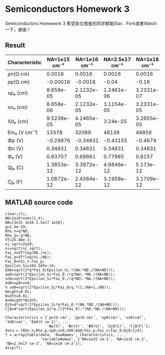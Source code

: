 # Semiconductors Homework 3
 Semiconductors Homework 3
希望各位借鉴的同学都能Star、Fork或者Watch一下，谢谢！

## Result

| Characteristic  | NA=1e15 cm⁻³    | NA=1e16 cm⁻³    | NA=2.5e17 cm⁻³  | NA=1e18 cm⁻³    |
|-----------------|-----------------|-----------------|-----------------|-----------------|
| ρn(Ω cm)        | 0.0016          | 0.0016          | 0.0016          | 0.0016          |
| ρp(Ω cm)        | -0.00016        | -0.0016         | -0.04           | -0.16           |
| xp₀ (cm)        | 8.658e-05       | 2.1232e-05      | 1.2461e-06      | 3.2331e-07      |
| xn₀ (cm)        | 8.658e-06       | 2.1232e-05      | 3.1154e-05      | 3.2331e-05      |
| Xd₀ (cm)        | 9.5238e-05      | 4.2465e-05      | 3.24e-05        | 3.2655e-05      |
| Em₀ (V cm⁻¹)    | 13378           | 32089           | 48139           | 49959           |
| Φp (V)          | -0.28876        | -0.34831        | -0.43155        | -0.4674         |
| Φn (V)          | 0.34831         | 0.34831         | 0.34831         | 0.34831         |
| Φ₀ (V)          | 0.63707         | 0.69661         | 0.77985         | 0.8157          |
| Qj₀ (C)         | 1.3853e-12      | 3.3972e-12      | 4.9846e-12      | 5.173e-12       |
| Cj₀ (F)         | 1.0872e-12      | 2.4384e-12      | 3.1958e-12      | 3.1709e-12      |


## MATLAB source code
```
clear;clc;
ND=1e16*ones(1,4);
NA=[1e15 1e16 2.5e17 1e18];
q=1.6e-19;
Rho_n=q*ND;
Rho_p=-q*NA;
VT=25.86e-3;
ni_sqrt=2e20;
ni=sqrt(ni_sqrt);
Fai_n=VT*log(ND./ni);
Fai_p=VT*log(ni./NA);
Fai_0=Fai_n-Fai_p;
Epsilon_Si=103.545e-14;
Em0=sqrt(2*q*Fai_0/Epsilon_Si.*(NA.*ND./(NA+ND)));
xp0=sqrt(2*Epsilon_Si*Fai_0./(q*NA).*ND./(NA+ND));
xn0=sqrt(2*Epsilon_Si*Fai_0./(q*ND).*NA./(NA+ND));
Xd0=xp0+xn0;
% xd0=sqrt(2*Epsilon_Si*Fai_0/q.*(1./NA+1./ND));
Height=0.01;
Width=0.01;
A=Height*Width;
Qj0=A*sqrt(2*Epsilon_Si*q*Fai_0.*(NA.*ND./(NA+ND)));
Cj0=A*sqrt(Epsilon_Si*q./(2*Fai_0).*(NA.*ND./(NA+ND)));

Characteristics = {'ρn(Ω cm)', 'ρp(Ω cm)', 'xp0(cm)', 'xn0(cm)', 'Xd0(cm)', 'Em0(V cm-1)', ...
                   'Φp(V)', 'Φn(V)', 'Φ0(V)', 'Qj0(C)', 'Cj0(F)'};
data = [Rho_n;Rho_p;xp0;xn0;Xd0;Em0;Fai_p;Fai_n;Fai_0;Qj0;Cj0];
T = array2table(data, 'RowNames', Characteristics, ...
                'VariableNames', {'NA=1e15 cm-3', 'NA=1e16 cm-3', 'NA=2.5e17 cm-3', 'NA=1e18 cm-3'});
disp(T);
```